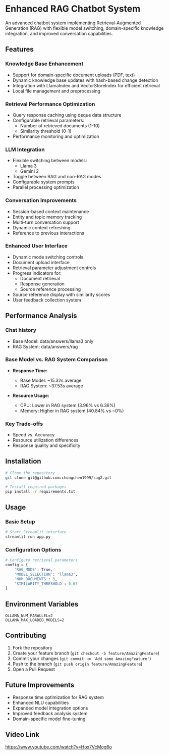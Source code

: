 # Enhanced RAG Chatbot System

An advanced chatbot system implementing Retrieval-Augmented Generation (RAG) with flexible model switching, domain-specific knowledge integration, and improved conversation capabilities.

## Features

### Knowledge Base Enhancement
- Support for domain-specific document uploads (PDF, text)
- Dynamic knowledge base updates with hash-based change detection
- Integration with LlamaIndex and VectorStoreIndex for efficient retrieval
- Local file management and preprocessing

### Retrieval Performance Optimization
- Query response caching using deque data structure
- Configurable retrieval parameters:
  - Number of retrieved documents (1-10)
  - Similarity threshold (0-1)
- Performance monitoring and optimization

### LLM Integration
- Flexible switching between models:
  - Llama 3
  - Gemini 2
- Toggle between RAG and non-RAG modes
- Configurable system prompts
- Parallel processing optimization

### Conversation Improvements
- Session-based context maintenance
- Entity and topic memory tracking
- Multi-turn conversation support
- Dynamic context refreshing
- Reference to previous interactions

### Enhanced User Interface
- Dynamic mode switching controls
- Document upload interface
- Retrieval parameter adjustment controls
- Progress indicators for:
  - Document retrieval
  - Response generation
  - Source reference processing
- Source reference display with similarity scores
- User feedback collection system

## Performance Analysis

### Chat history
  - Base Model: data/answers/llama3 only
  - RAG System: data/answers/rag

### Base Model vs. RAG System Comparison
- **Response Time:**
  - Base Model: ~15.32s average
  - RAG System: ~37.53s average

- **Resource Usage:**
  - CPU: Lower in RAG system (3.96% vs 6.36%)
  - Memory: Higher in RAG system (40.84% vs ~0%)

### Key Trade-offs
- Speed vs. Accuracy
- Resource utilization differences
- Response quality and specificity

## Installation

```bash
# Clone the repository
git clone git@github.com:chongchen1999/rag2.git

# Install required packages
pip install -r requirements.txt
```

## Usage

### Basic Setup
```python
# Start Streamlit interface
streamlit run app.py
```

### Configuration Options
```python
# Configure retrieval parameters
config = {
    'RAG_MODE': True,
    'MODEL_SELECTION': 'llama3',
    'NUM_DOCUMENTS': 3,
    'SIMILARITY_THRESHOLD': 0.65
}
```

## Environment Variables
```
OLLAMA_NUM_PARALLEL=2
OLLAMA_MAX_LOADED_MODELS=2
```

## Contributing
1. Fork the repository
2. Create your feature branch (`git checkout -b feature/AmazingFeature`)
3. Commit your changes (`git commit -m 'Add some AmazingFeature'`)
4. Push to the branch (`git push origin feature/AmazingFeature`)
5. Open a Pull Request

## Future Improvements
- Response time optimization for RAG system
- Enhanced NLU capabilities
- Expanded model integration options
- Improved feedback analysis system
- Domain-specific model fine-tuning

## Video Link
https://www.youtube.com/watch?v=Hox7VcMog6o